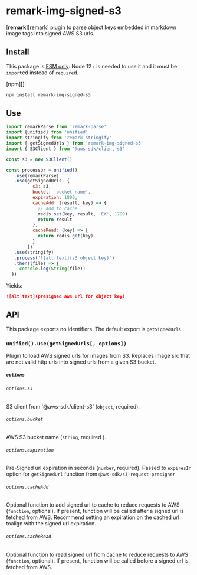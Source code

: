 # remark-img-signed-s3
[**remark**][remark] plugin to parse object keys embedded in markdown image tags into signed AWS S3 urls.

## Install

This package is [ESM only](https://gist.github.com/sindresorhus/a39789f98801d908bbc7ff3ecc99d99c):
Node 12+ is needed to use it and it must be `import`ed instead of `require`d.

[npm][]:

```sh
npm install remark-img-signed-s3
```

## Use

```js
import remarkParse from 'remark-parse'
import {unified} from 'unified'
import stringify from 'remark-stringify'
import { getSignedUrls } from 'remark-img-signed-s3'
import { S3Client } from '@aws-sdk/client-s3'

const s3 = new S3Client()

const processor = unified()
   .use(remarkParse)
   .use(getSignedUrls, {
          s3: s3,
          bucket: 'bucket name',
          expiration: 1800,
          cacheAdd: (result, key) => {
            // add to cache
            redis.set(key, result, 'EX', 1799)
            return result
          },
          cacheRead: (key) => {
            return redis.get(key)
          }
        })
   .use(stringify)
   .process('![alt text](s3 object key)')
   .then((file) => {
     console.log(String(file))
  })

```

Yields:

```markdown
![alt text](presigned aws url for object key)
```

## API
This package exports no identifiers.
The default export is `getSignedUrls`.

### `unified().use(getSignedUrls[, options])`

Plugin to load AWS signed urls for images from S3.
Replaces image src that are not valid http urls into signed urls from a given S3 bucket.

##### `options`

###### `options.s3`

S3 client from '@aws-sdk/client-s3' (`object`, required).

###### `options.bucket`

AWS S3 bucket name (`string`, required ).

###### `options.expiration`

Pre-Signed url expiration in seconds (`number`, required).
Passed to `expiresIn` option for `getSignedUrl` function from `@aws-sdk/s3-request-presigner`

###### `options.cacheAdd`

Optional function to add signed url to cache to reduce requests to AWS (`function`, optional).
If present, function will be called after a signed url is fetched from AWS.
Recommend setting an expiration on the cached url toalign with the signed url expiration.

###### `options.cacheRead`
Optional function to read signed url from cache to reduce requests to AWS (`function`, optional).
If present, function will be called before a signed url is fetched from AWS.

